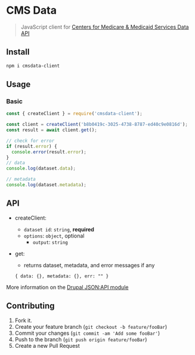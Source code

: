 # CMS Data

> JavaScript client for [Centers for Medicare & Medicaid Services Data API](https://data.cms.gov/)

## Install

```bash
npm i cmsdata-client
```

## Usage

### Basic

```javascript
const { createClient } = require('cmsdata-client');

const client = createClient('b8b0419c-3025-4738-8787-ed40c9e0816d');
const result = await client.get();

// check for error
if (result.error) {
  console.error(result.error);
}
// data
console.log(dataset.data);

// metadata
console.log(dataset.metadata);
```

## API

- createClient:

  - `dataset id`: `string`, **required**
  - `options`: `object`, optional
    - `output`: `string`

- get:

  - returns dataset, metadata, and error messages if any

  `{ data: {}, metadata: {}, err: "" }`

More information on the [Drupal JSON:API module](https://www.drupal.org/docs/core-modules-and-themes/core-modules/jsonapi-module)

## Contributing

1. Fork it.
2. Create your feature branch (`git checkout -b feature/fooBar`)
3. Commit your changes (`git commit -am 'Add some fooBar'`)
4. Push to the branch (`git push origin feature/fooBar`)
5. Create a new Pull Request

